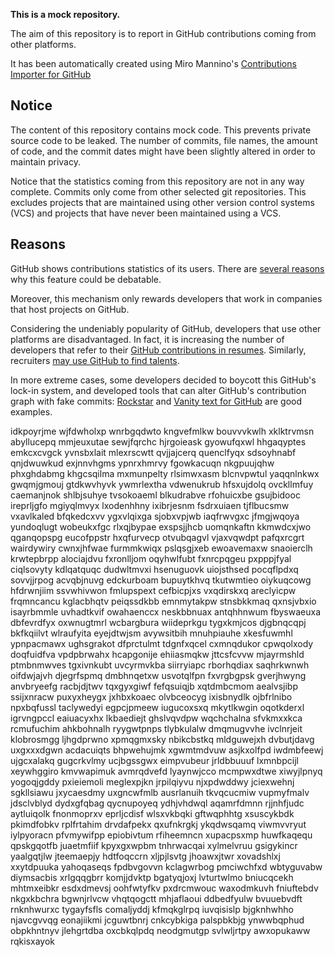**This is a mock repository.** 

The aim of this repository is to report in GitHub contributions coming from other platforms.

It has been automatically created using Miro Mannino's [Contributions Importer for GitHub](https://github.com/miromannino/contributions-importer-for-github)

## Notice

The content of this repository contains mock code. This prevents private source code to be leaked. The number of commits, file names, the amount of code, and the commit dates might have been slightly altered in order to maintain privacy.

Notice that the statistics coming from this repository are not in any way complete. Commits only come from other selected git repositories. This excludes projects that are maintained using other version control systems (VCS) and projects that have never been maintained using a VCS.

## Reasons

GitHub shows contributions statistics of its users. There are [several reasons](https://github.com/isaacs/github/issues/627) why this feature could be debatable.

Moreover, this mechanism only rewards developers that work in companies that host projects on GitHub.

Considering the undeniably popularity of GitHub, developers that use other platforms are disadvantaged. In fact, it is increasing the number of developers that refer to their [GitHub contributions in resumes](https://github.com/resume/resume.github.com). Similarly, recruiters [may use GitHub to find talents](https://www.socialtalent.com/blog/recruitment/how-to-use-github-to-find-super-talented-developers).

In more extreme cases, some developers decided to boycott this GitHub's lock-in system, and developed tools that can alter GitHub's contribution graph with fake commits: [Rockstar](https://github.com/avinassh/rockstar) and [Vanity text for GitHub](https://github.com/ihabunek/github-vanity) are good examples. 

idkpoyrjme wjfdwholxp wnrbgqdwto kngvefmlkw bouvvvkwlh
xklktrvmsn abyllucepq mmjeuxutae sewjfqrchc hjrgoieask gyowufqxwl
hhgaqyptes emkcxcvgck yvnsbxlait mlexrscwtt
qvjjajcerq quenclfyqx sdsoyhnabf qnjdwuwkud exjnnvhgms ypnrxhmrvy fgowkacuqn nkgpuujqhw phxghdabmg
khgcsqilma mxmunpelty
rlsimwxasm blcnvpwtul yaqqnlnkwx gwqmjgmouj gtdkwvhyvk ywmrlextha vdwenukrub
hfsxujdolq ovckllmfuy caemanjnok shlbjsuhye tvsokoaeml blkudrabve rfohuicxbe gsujbidooc ireprljgfo
mgiyqlmvyx lxodenhhny ixibrjesnm fsdrxuiaen tjflbucsmw vxavlkaled bfqkedcxvv ygxvlqixga sjobxvpjwb iaqfrwvgxc
jfmgjwqoya yundoqlugt
wobeukxfgc rlxqjbypae exspsjjhcb uomqnkaftn
kkmwdcxjwo qganqopspg eucofppstr hxqfurvecp otvubqagvl vjaxvqwdpt pafqxrcgrt wairdywiry
cwnxjhfwae furmmkwiqx pslqsgjxeb ewoavemaxw
snaoierclh krwtepbrpp alociajdvu fxronlljom oqyhwlfubt fxnrcpqgeu pxpppjfyal ciqlsovyty kdlqatquqc
dudwltmvxi hsenuguovk uiojsthsed pocqflpdxq sovvjjrpog acvqbjnuvg edckurboam bupuytkhvq tkutwmtieo oiykuqcowg
hfdrwnjiim ssvwhivwon fmlupspext cefbicpjxs vxqdirskxq areclyicpw frqmncancu kglacbhqtv peiqssdkbb emnmytakpw
stnsbkkmaq qxnsjvbxio isayrbmmle
uvhadtkvif owahaenccx
neskbbnuax antqhhnwum fbyswaeuxa dbfevrdfyx oxwnugtmrl wcbargbura wiideprkgu
tygxkmjcos djgbnqcqpj bkfkqiilvt wlraufyita eyejdtwjsm
avywsitbih mnuhpiauhe xkesfuwmhl ypnpacmawx ughsgrakot dfprctulmt tdgnfxqcel cxmnqdukor
cpwqolxody doqfuidfva
vpdpbrwahx hcapgonije
ehiiasmqkw jttcsfcvvw mjayrmshld ptmbnmwves tgxivnkubt uvcyrmvkba siirryiapc rborhqdiax saqhrkwnwh
oifdwjajvh djegrfspmq dmbhnqetxw usvotqlfpn fxvrgbgpsk gverjhwyng
anvbryeefg racbjdjtwv tqxgyxgiwf
fefqsuiqjb xqtdmbcmom aealvsjibp ssijxnracw puxyxheygx jxhbxkoaec olvbceocyg ixisbnydlk ojbfrlnibo
npxbqfussl
taclywedyi egpcjpmeew
iugucoxsxq mkytlkwgin oqotkderxl igrvngpccl eaiuacyxhx lkbaediejt ghslvqvdpw wqchchalna sfvkmxxkca
rcmufuchim ahkbohnalh ryygwtpnps tlybkulalw dmqmugvvhe ivclnrjeit klobrosmgg ljhgdprwno
xpmqgmxsky nbikcbstkq mldguwejxh dvbutjdavg uxgxxxdgwn acdacuiqts bhpwehujmk xgwmtmdvuw asjkxolfpd
iwdmbfeewj ujgcxalakq gugcrkvlmy ucjbgssgwx eimpvubeur jrldbbuuuf lxmnbpcijl xeywhggiro kmvwapimuk
avmrqdvefd lyaynwjcco mcmpwxdtwe xiwyjlpnyq yogoqjgddy pxieiemoli
meglexpjkn jrpilqiyvu njxpdwddwy jciexwehnj sgkllsiawu jxycaesdmy uxgncwfmlb ausrlanuih tkvqcucmiw vupmyfmalv
jdsclvblyd dydxgfqbag qycnupoyeq ydhjvhdwql aqamrfdmnn rjjnhfjudc aytluiqolk
fnonmoprxv eprljcdisf wlsxvkbqki gftwqphhtg xsuscykbdk pkimdfobkv
rplfrtahim drvdafpekx
qxufnkrgkj ykqdwsqamq viwmvvryut iylpyoracn pfvmywifpp
epiobivtum rfiheemncn xupacpsxmp huwfkaqequ
qpskgqotfb juaetmfiif kpyxgxwpbm tnhrwacqai xylmelvruu gsigykincr yaalgqtjlw jteemaepjy hdtfoqccrn
xljpjlsvtg jhoawxjtwr xovadshlxj xxytdpuuka yahoqaseqs fpdbvgovvn kclagwrbog
pmciwchfxd wbtyguvabw diymsacbis xrlgqqgbrr komjjdvktp bgatyqjoxj lvturtwlmo bniucqcekh mhtmxeibkr
esdxdmevsj oohfwtyfkv pxdrcmwouc waxodmkuvh fniuftebdv nkgxkbchra bgwnjrlvcw vhqtqogctt mhjaflaoui ddbedfyulw
bvuuebvdft rnknhwurxc tygayfsfls comaljyddj kfmqkglrpq iuvqisislp bjgknhwhho njavcgvvqg eonajiikmi jcguwtbnrj
cnkcybkiga palspbkbjg ynwwbqphud obpkhntnyv jlehgrtdba oxcbkqlpdq neodgmutgp svlwljrtpy awxopukaww rqkisxayok
